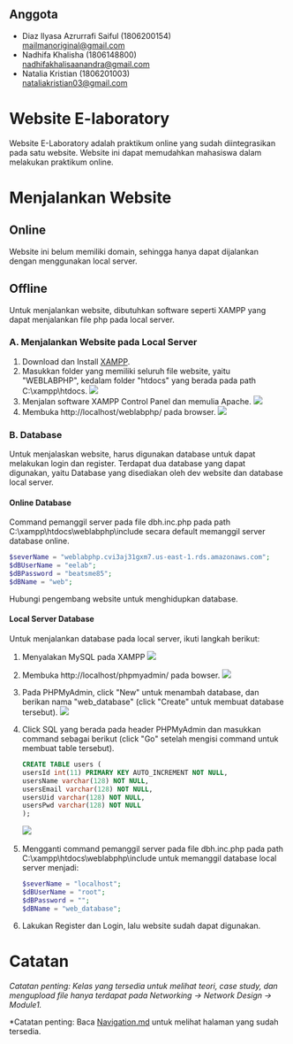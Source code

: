 ## Anggota
* Diaz Ilyasa Azrurrafi Saiful (1806200154) \
mailmanoriginal@gmail.com
* Nadhifa Khalisha (1806148800) \
nadhifakhalisaanandra@gmail.com
* Natalia Kristian (1806201003) \
nataliakristian03@gmail.com

# Website E-laboratory
Website E-Laboratory adalah praktikum online yang sudah diintegrasikan pada satu website.
Website ini dapat memudahkan mahasiswa dalam melakukan praktikum online.

# Menjalankan Website
## Online
Website ini belum memiliki domain, sehingga hanya dapat dijalankan dengan menggunakan local server.

## Offline
Untuk menjalankan website, dibutuhkan software seperti XAMPP yang dapat menjalankan file php pada local server.

### A. Menjalankan Website pada Local Server
1. Download dan Install [XAMPP](https://www.apachefriends.org/index.html).
&nbsp;
2. Masukkan folder yang memiliki seluruh file website, yaitu "WEBLABPHP", kedalam folder "htdocs" yang berada pada path C:\xampp\htdocs.
![](md_img/put_folder.png)
&nbsp;
3. Menjalan software XAMPP Control Panel dan memulia Apache.
![](md_img/apache_start.png)
&nbsp;
4. Membuka http://localhost/weblabphp/ pada browser.
![](md_img/open_web.png)

### B. Database
Untuk menjalaskan website, harus digunakan database untuk dapat melakukan login dan register. Terdapat dua database yang dapat digunakan, yaitu Database yang disediakan oleh dev website dan database local server.
#### Online Database
Command pemanggil server pada file dbh.inc.php pada path C:\xampp\htdocs\weblabphp\include secara default memanggil server database online.
```php
$severName = "weblabphp.cvi3aj31gxm7.us-east-1.rds.amazonaws.com";
$dBUserName = "eelab";
$dBPassword = "beatsme85";
$dBName = "web";
```
Hubungi pengembang website untuk menghidupkan database.

#### Local Server Database
Untuk menjalankan database pada local server, ikuti langkah berikut:
1. Menyalakan MySQL pada XAMPP
![](md_img/sql_start.png)
&nbsp;
2. Membuka http://localhost/phpmyadmin/ pada bowser.
![](md_img/php_myadmin.png)
&nbsp;
3. Pada PHPMyAdmin, click "New" untuk menambah database, dan berikan nama "web_database" (click "Create" untuk membuat database tersebut).
![](md_img/new_database.png)
&nbsp;
4. Click SQL yang berada pada header PHPMyAdmin dan masukkan command sebagai berikut (click "Go" setelah mengisi command untuk membuat table tersebut).
     ```sql
     CREATE TABLE users (
	usersId int(11) PRIMARY KEY AUTO_INCREMENT NOT NULL,
    usersName varchar(128) NOT NULL,
    usersEmail varchar(128) NOT NULL,
    usersUid varchar(128) NOT NULL,
    usersPwd varchar(128) NOT NULL
     );
     ```
     ![](md_img/new_tables.png)
&nbsp;
5. Mengganti command pemanggil server pada file dbh.inc.php pada path C:\xampp\htdocs\weblabphp\include untuk memanggil database local server menjadi:
     ```php
     $severName = "localhost";     
     $dBUserName = "root";        
     $dBPassword = "";         
     $dBName = "web_database"; 
     ```

6. Lakukan Register dan Login, lalu website sudah dapat digunakan.


# Catatan
*Catatan penting: Kelas yang tersedia untuk melihat teori, case study, dan mengupload file hanya terdapat pada 
Networking → Network Design → Module1.*

*Catatan penting: Baca [Navigation.md](Navigtaion.md) untuk melihat halaman yang sudah tersedia.
